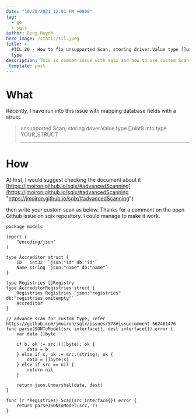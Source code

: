 ```yaml
---
date: "10/20/2021 12:01 PM +0800"
tag:
  - go
  - sqlx
author: Dung Huynh
hero_image: /static/til.jpeg
title: >-
  #TIL 20 - How to fix unsupported Scan, storing driver.Value type []uint8 into
  type
description: This is common issue with sqlx and how to use custom Scan to fix this error
_template: post
---
```


# What

Recently, I have run into this issue with mapping database fields with a struct.

> unsupported Scan, storing driver.Value type \[\]uint8 into type YOUR_STRUCT
>
> ---

# How

At first, I would suggest checking the document about it [https://jmoiron.github.io/sqlx/#advancedScanning](https://jmoiron.github.io/sqlx/#advancedScanning "https://jmoiron.github.io/sqlx/#advancedScanning")

then write your custom scan as below. Thanks for a comment on the open Github issue on sqlx repository. I could manage to make it work.

    package models

    import (
    	"encoding/json"
    )

    type Accreditor struct {
    	ID   int32  `json:"id" db:"id"`
    	Name string `json:"name" db:"name"`
    }

    type Registries []Registry
    type AccreditorRegistries struct {
    	Registries Registries `json:"registries" db:"registries,omitempty"`
    	Accreditor
    }

    // advance scan for custom type, refer https://github.com/jmoiron/sqlx/issues/578#issuecomment-562401476
    func parseJSONToModel(src interface{}, dest interface{}) error {
    	var data []byte

    	if b, ok := src.([]byte); ok {
    		data = b
    	} else if s, ok := src.(string); ok {
    		data = []byte(s)
    	} else if src == nil {
    		return nil
    	}

    	return json.Unmarshal(data, dest)
    }

    func (r *Registries) Scan(src interface{}) error {
    	return parseJSONToModel(src, r)
    }
